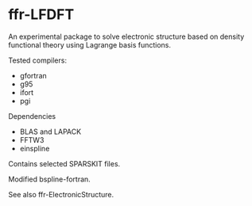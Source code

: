 # ffr-LFDFT

An experimental package to solve electronic structure based on density functional theory
using Lagrange basis functions.

Tested compilers:
- gfortran
- g95
- ifort
- pgi

Dependencies
- BLAS and LAPACK
- FFTW3
- einspline

Contains selected SPARSKIT files.

Modified bspline-fortran.


See also ffr-ElectronicStructure.

